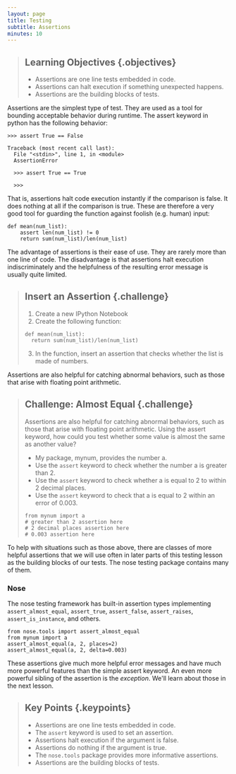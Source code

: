 ```yaml
---
layout: page
title: Testing
subtitle: Assertions
minutes: 10
---
```

> ## Learning Objectives {.objectives}
> 
> *   Assertions are one line tests embedded in code.
> *   Assertions can halt execution if something unexpected happens.
> *   Assertions are the building blocks of tests.

Assertions are the simplest type of test. They are used as a tool for bounding 
acceptable behavior during runtime. The assert keyword in python has the 
following behavior:

~~~ {.python}
>>> assert True == False
~~~
~~~ {.output}
Traceback (most recent call last):
  File "<stdin>", line 1, in <module>
  AssertionError
~~~
~~~ {.python}
  >>> assert True == True
~~~
~~~ {.output}
  >>>
~~~

That is, assertions halt code execution instantly if the comparison is false. 
It does nothing at all if the comparison is true. These are therefore a very 
good tool for guarding the function against foolish (e.g. human) input:

~~~ {.python}
def mean(num_list):
    assert len(num_list) != 0
    return sum(num_list)/len(num_list)
~~~

The advantage of assertions is their ease of use. They are rarely more than one
line of code. The disadvantage is that assertions halt execution
indiscriminately and the helpfulness of the resulting error message is usually
quite limited. 


> ## Insert an Assertion {.challenge}
>
> 1. Create a new IPython Notebook
> 2. Create the following function:
>
> ~~~ {.python}
> def mean(num_list):
>   return sum(num_list)/len(num_list)
> ~~~
>
> 3. In the function, insert an assertion that checks whether the list is 
> made of numbers.
> 


Assertions are also helpful for catching abnormal behaviors, such as those that 
arise with floating point arithmetic.

> ## Challenge: Almost Equal {.challenge}
> Assertions are also helpful for catching abnormal behaviors, such as those
> that arise with floating point arithmetic. Using the assert keyword, how could
> you test whether some value is almost the same as another value?
>
> - My package, mynum, provides the number a. 
> - Use the `assert` keyword to check whether the number a is greater than 2.
> - Use the `assert` keyword to check whether a is equal to 2 to within 2 decimal places.
> - Use the `assert` keyword to check that a is equal to 2 within an error of 0.003.
> 
> ~~~ {.python}
> from mynum import a
> # greater than 2 assertion here
> # 2 decimal places assertion here
> # 0.003 assertion here
> ~~~

To help with situations such as those above, there are classes of more helpful
assertions that we will use often in later parts of this testing lesson as the
building blocks of our tests. The nose testing package contains many of them.

### Nose

The nose testing framework has built-in assertion types implementing
`assert_almost_equal`, `assert_true`, `assert_false`, `assert_raises`,
`assert_is_instance`, and others.

~~~ {.python}
from nose.tools import assert_almost_equal
from mynum import a
assert_almost_equal(a, 2, places=2)
assert_almost_equal(a, 2, delta=0.003)
~~~

These assertions give much more helpful error messages and have much more 
powerful features than the simple assert keyword. An even more powerful sibling 
of the assertion is the _exception_. We'll learn about those in the next 
lesson.


> ## Key Points {.keypoints}
>
> -   Assertions are one line tests embedded in code.
> -   The `assert` keyword is used to set an assertion.
> -   Assertions halt execution if the argument is false.
> -   Assertions do nothing if the argument is true.
> -   The `nose.tools` package provides more informative assertions.
> -   Assertions are the building blocks of tests.
